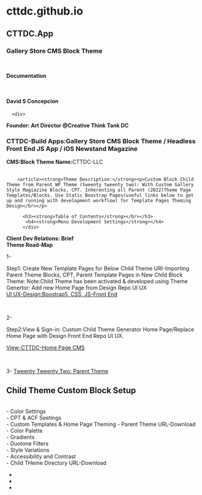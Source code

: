<body>
 <h1>cttdc.github.io</h1>
  <h2>CTTDC.App</h2>
  <h3>Gallery Store CMS Block Theme</h3><br>
  <strong><p>Documentation</p></strong></br>
  <h4>David S Concepcion</h4>
 
      <div>
  <p><strong>Founder: Art Director @Creative Think Tank DC</strong></p>
    <h3>CTTDC-Build Apps:Gallery Store CMS Block Theme / Headless Front End JS App / iOS Newstand Magazine</h3>
       <article><strong>CMS:Block Theme Name:</strong>CTTDC-LLC</article></br>
       
        <article><strong>Theme Description:</strong><p>Custom Block Child Theme from Parent WP Theme (tweenty tweenty two): With Custom Gallery Style Magiazine Blocks, CPT. Inherenting all Parent (2022)Theme Page Templates/Blocks. Use Static Boostrap Pages(useful links below to get up and running with development workflow) for Template Pages Theming Design</br></p>
         
          <h3><strong>Table of Contents</strong></br></h3>
           <h4><strong>Menu Development Settings</strong></h4>
          </div>
       
<strong>Client Dev Relations: Brief</strong></br>
<strong>Theme Road-Map</strong></br>

1- <p>Step1: Create New Template Pages for Below Child Theme URI-Importing Parent Theme Blocks, CPT, Parent Template Pages in New Child Block Theme: Note:Child Theme has been activated & developed using Theme Genertor: Add new Home Page from Design Repo UI UX</br>
<a href="https://cttdc.github.io">UI UX-Design:Boostrap5, CSS, JS-Front End</a></p></br>

2- <p>Step2:View & Sign-in: Custom Child Theme Generator Home Page/Replace Home Page with Design Front End Repo UI UX.

<a href="https://cttdcappdev.wpengine.com/">View-CTTDC-Home Page CMS</a></p></br>

3- <a href="https://https://wordpress.org/themes/twentytwentytwo/">Tweenty Tweenty Two: Parent Theme</a></br>

<h2>Child Theme Custom Block Setup</h2></br>
- Color Settings</br>
- CPT & ACF Seetings</br>
- Custom Templates & Home Page Theming
- Parent Theme URL-Download
- Color Palette</br>
- Gradients</br>
- Duotone Filters</br>
- Style Variations</br>
- Accessibility and Contrast</br>
- Child THeme Directory URL-Download</p>


<ul>
  <li></li>
  <li></li>
  <li></li>
</ul>

</body>

